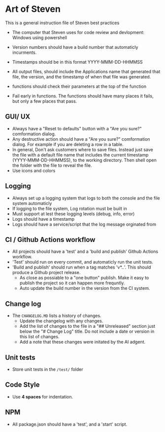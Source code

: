 # Art of Steven 

This is a general instruction file of Steven best practices


- The computer that Steven uses for code review and devlopment: Windows using powershell



- Version numbers should have a build number that automaticly incurments. 

- Timestamps should be in this format YYYY-MMM-DD-HHMMSS

- All output files, should include the Applications name that generated that file, the version, and the timestamp of when that file was generated. 

- functions should check their parameters at the top of the function
- Fail early in functions. The functions should have many places it fails, but only a few places that pass.

## GUI/ UX

- Always have a "Reset to defaults" button with a "Are you sure?" comformation dialog.
- Any destructive action should have a "Are you sure?" comformation dialog. For example if you are deleting a row in a table. 
- In general, Don't ask customers where to save files. Instead just save the file with a default file name that includes the current timestamp (YYYY-MMM-DD-HHMMSS), to the working directory. Then shell open the folder with the file to reveal the file. 
- Use icons and colors

## Logging

- Always set up a logging system that logs to both the console and the file system automaticly
- If logging to the file system, Log rotation must be built in
- Must support at lest these logging levels (debug, info, error)
- Logs should have a timestamp 
- Logs should have a service/script that the log message orginated from

## CI / Github Actions workflow

- All projects should have a 'test' and a 'build and publish' Github Actions workflow. 
- 'Test' should run on every commit, and automaticly run the unit tests. 
- 'Build and publish' should run when a tag matches 'v*.*.*'. This should produce a Github project release.
  - As close as possiable to a "one button" publish. Make it easy to publish the project so it can happen more frequntly. 
  - Auto update the build number in the version from the CI system. 


## Change log 

- The ```CHANGELOG.MD``` lists a history of changes.
  - Update the changelog with any changes.
  - Add the list of changes to the file in a "## Unreleased" section just below the "# Change Log" title. Do not include a date or version in this list of changes.
  - Add a note that these changes were initated by the AI adgent.

## Unit tests

- Store unit tests in the `/test/` folder

## Code Style

- Use **4 spaces** for indentation.

## NPM

- All package.json should have a 'test', and a 'start' script. 
